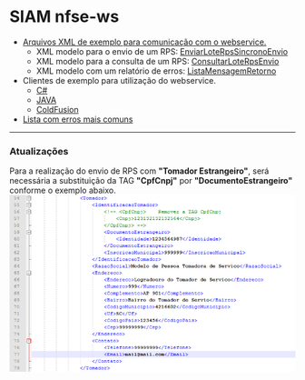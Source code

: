 # SIAM nfse-ws

<section>
<ul>
	<li>
	<a href="https://github.com/imap-nti/siam/tree/master/xml">Arquivos XML de exemplo para comunicação com o webservice.</a>
	<ul>
	<li>XML modelo para o envio de um RPS: <a href="https://github.com/imap-nti/siam/tree/master/xml/EnviarLoteRpsSincronoEnvio.xml">EnviarLoteRpsSincronoEnvio</a></li>
	<li>XML modelo para a consulta de um RPS: <a href="https://github.com/imap-nti/siam/blob/master/xml/ConsultarLoteRpsEnvio.xml">ConsultarLoteRpsEnvio</a></li>
	<li>XML modelo com um relatório de erros: <a href="https://github.com/imap-nti/siam/blob/master/xml/ListaMensagemRetorno.xml">ListaMensagemRetorno</a></li>
	</ul>
	</li>
	<li>
	Clientes de exemplo para utilização do webservice.
		<ul>
			<li>
				<a href="https://github.com/imap-nti/siam/blob/master/csharp/siam_client/Program.cs">C#</a>
			</li>
			<li>
				<a href="https://github.com/imap-nti/siam/blob/master/java/siam_client/src/siam_client/Siam_client.java">JAVA</a>
			</li>
			<li>
				<a href="https://github.com/imap-nti/siam/blob/master/cfusion/siam_client/index.cfm">ColdFusion</a>
			</li>
		</ul>
	</li>
	<li><a href="https://github.com/imap-nti/siam/wiki/lista-de-erros">Lista com erros mais comuns</a></li>
</ul>
<hr />
<h3>Atualizações</h3>
<p>Para a realização do envio de RPS com <strong>"Tomador Estrangeiro"</strong>, será necessária a substituição da TAG <strong>"CpfCnpj"</strong> por <strong>"DocumentoEstrangeiro"</strong> conforme o exemplo abaixo.

<img src="https://github.com/imap-nti/siam/blob/master/tomador-estrangeiro.png"/>
</section>
